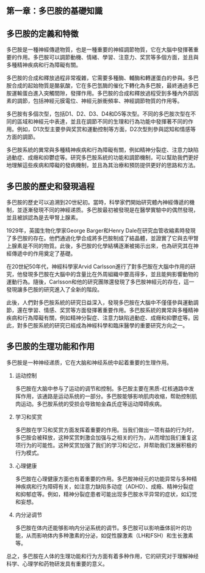 ## 第一章：多巴胺的基礎知識

## 多巴胺的定義和特徵

多巴胺是一種神經傳遞物質，也是一種重要的神經調節物質，它在大腦中發揮著重要的作用。多巴胺可以調節動機、情緒、學習、注意力、奖赏等多個方面，並且與多種精神疾病和行為障礙有關。

多巴胺的合成和釋放過程非常複雜，它需要多種酶、輔酶和轉運蛋白的參與。多巴胺合成的起始物質是酪氨酸，它在多巴氫酶的催化下轉化為多巴胺，最終通過多巴胺運輸蛋白進入突觸間隙，發揮作用。多巴胺的合成和釋放過程受到多種內外部因素的調節，包括神經元膜電位、神經元脈衝頻率、神經調節物質的作用等。

多巴胺有多個次型，包括D1、D2、D3、D4和D5等次型。不同的多巴胺次型在不同的區域和神經元中表達，並且在調節不同的生理和行為功能中發揮著不同的作用。例如，D1次型主要參與奖赏和運動控制等方面，D2次型則參與認知和情感等方面的調節。

多巴胺系統的異常與多種精神疾病和行為障礙有關，例如精神分裂症、注意力缺陷過動症、成癮和抑鬱症等。研究多巴胺系統的功能和調節機制，可以幫助我們更好地理解這些疾病和障礙的發病機制，並且為其治療和預防提供更好的思路和方法。

## 多巴胺的歷史和發現過程

多巴胺的歷史可以追溯到20世紀初。當時，科學家們開始研究體內神經傳遞的機制，並逐漸發現不同的神經递质。多巴胺最初被發現是在醫學實驗中的偶然發現，並且被誤認為是去甲腎上腺素。

1929年，英國生物化學家George Barger和Henry Dale在研究血管收縮素時發現了多巴胺的存在。他們通過化學合成將多巴胺制成了結晶體，並證實了它與去甲腎上腺素是不同的物質。此後，多巴胺的化學結構逐漸被揭示出來，也為研究其在神經傳遞中的作用奠定了基礎。

在20世紀50年代，神經科學家Arvid Carlsson進行了對多巴胺在大腦中作用的研究，他發現多巴胺在大腦中的含量比在外周組織中要高得多，並且能夠影響動物的運動行為。隨後，Carlsson和他的研究團隊還發現了多巴胺神經元的存在，這一發現讓多巴胺的研究進入了全新的階段。

此後，人們對多巴胺系統的研究日益深入，發現多巴胺在大腦中不僅僅參與運動調節，還在學習、情感、奖赏等方面發揮著重要作用。多巴胺系統的異常與多種精神疾病和行為障礙有關，例如精神分裂症、注意力缺陷過動症、成癮和抑鬱症等。因此，對多巴胺系統的研究已經成為神經科學和臨床醫學的重要研究方向之一。

## 多巴胺的生理功能和作用

多巴胺是一种神经递质，它在大脑和神经系统中起着重要的生理作用。

1. 运动控制

    多巴胺在大脑中参与了运动的调节和控制。多巴胺主要在黑质-红核通路中发挥作用，该通路是运动系统的一部分。多巴胺能够影响肌肉收缩，帮助控制肌肉运动。多巴胺系统的受损会导致帕金森氏症等运动障碍疾病。

2. 学习和奖赏

    多巴胺在学习和奖赏方面发挥着重要的作用。当我们做出一项有益的行为时，多巴胺会被释放，这种奖赏刺激会加强与之相关的行为，从而增加我们重复这项行为的可能性。这种奖赏加强了我们的学习和记忆，并帮助我们发展积极的行为模式。

3. 心理健康

    多巴胺在心理健康方面也有着重要的作用。多巴胺神经元的功能异常与多种精神疾病和行为障碍有关，如注意力缺陷多动症（ADHD）、成瘾、精神分裂症和抑郁症等。例如，精神分裂症患者可能出现多巴胺水平异常的症状，如幻觉和妄想。

4. 内分泌调节

    多巴胺在体内还能够影响内分泌系统的调节。多巴胺可以影响垂体前叶的功能，从而影响体内多种激素的分泌，如促性腺激素（LH和FSH）和生长激素等。

总之，多巴胺在人体的生理功能和行为方面有着多种作用，它的研究对于理解神经科学、心理学和药物研发具有重要的意义。